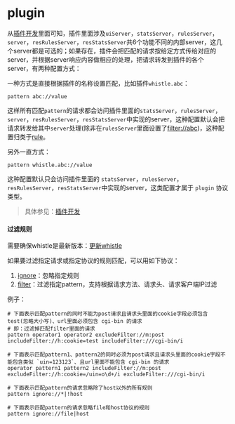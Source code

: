 # plugin
从[插件开发](../plugins.html)里面可知，插件里面涉及`uiServer`，`statsServer`，`rulesServer`，`server`，`resRulesServer`，`resStatsServer`共6个功能不同的内部server，这几个server都是可选的；如果存在，插件会把匹配的请求按给定方式传给对应的server，并根据server响应内容做相应的处理，把请求转发到插件的各个server，有两种配置方式：

一种方式是直接根据插件的名称设置匹配，比如插件`whistle.abc`：

	pattern abc://value

这样所有匹配`pattern`的请求都会访问插件里面的`statsServer`，`rulesServer`，`server`，`resRulesServer`，`resStatsServer`中实现的server，这种配置默认会把请求转发给其中`server`处理(除非在`rulesServer`里面设置了[filter://abc](filter.html))，这种配置归类于[rule](./rule/)。

另外一直方式：
```
pattern whistle.abc://value
```
这种配置默认只会访问插件里面的 `statsServer`，`rulesServer`，`resRulesServer`，`resStatsServer`中实现的server，这类配置才属于 `plugin` 协议类型。

> 具体参见：[插件开发](../plugins.html)

#### 过滤规则
需要确保whistle是最新版本：[更新whistle](../update.html)

如果要过滤指定请求或指定协议的规则匹配，可以用如下协议：

1. [ignore](./ignore.html)：忽略指定规则
2. [filter](./filter.html)：过滤指定pattern，支持根据请求方法、请求头、请求客户端IP过滤

例子：

```
# 下面表示匹配pattern的同时不能为post请求且请求头里面的cookie字段必须包含test(忽略大小写)、url里面必须包含 cgi-bin 的请求
# 即：过滤掉匹配filter里面的请求
pattern operator1 operator2 excludeFilter://m:post includeFilter://h:cookie=test includeFilter:///cgi-bin/i

# 下面表示匹配pattern1、pattern2的同时必须为post请求且请求头里面的cookie字段不能包含类似 `uin=123123`、且url里面不能包含 cgi-bin 的请求
operator pattern1 pattern2 includeFilter://m:post excludeFilter://h:cookie=/uin=o\d+/i excludeFilter:///cgi-bin/i

# 下面表示匹配pattern的请求忽略除了host以外的所有规则
pattern ignore://*|!host

# 下面表示匹配pattern的请求忽略file和host协议的规则
pattern ignore://file|host
```
